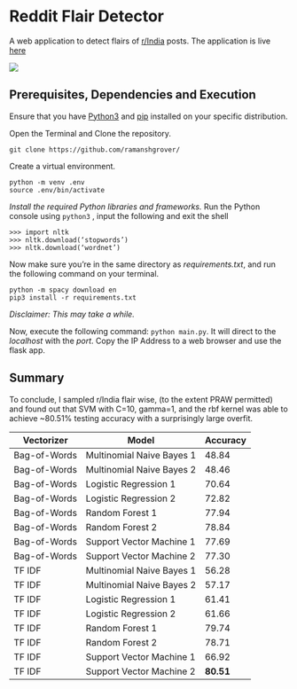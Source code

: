 # Reddit Flair Detector
 A web application to detect flairs of [r/India](https://reddit.com/r/India/) posts. The application is live [here](https://redd-it-flair-detector.herokuapp.com/)
 
 ![](Demo.gif)

## Prerequisites, Dependencies and Execution
Ensure that you have  [Python3](https://www.python.org/downloads/)  and  [pip](https://pip.pypa.io/en/stable/installing/#installing-with-get-pip-py)  installed on your specific distribution.

Open the Terminal and Clone the repository.
```
git clone https://github.com/ramanshgrover/
```
Create a virtual environment.
```
python -m venv .env
source .env/bin/activate
```
*Install the required Python libraries and frameworks.*
Run the Python console using `python3` , input the following and exit the shell
```
>>> import nltk
>>> nltk.download(‘stopwords’)
>>> nltk.download(‘wordnet’)
```
Now make sure you’re in the same directory as _requirements.txt_, and run the following command on your terminal.
```
python -m spacy download en 
pip3 install -r requirements.txt
``` 
*Disclaimer:* _This may take a while._

Now, execute the following command: `python main.py`. It will direct to the _localhost_ with the _port_. Copy the IP Address to a web browser and use the flask app.

## Summary
To conclude, I sampled r/India flair wise, (to the extent PRAW permitted) and found out that SVM with C=10, gamma=1, and the rbf kernel was able to achieve ~80.51% testing accuracy with a surprisingly large overfit.

|   Vectorizer  |     Model     |    Accuracy   |
| ------------- | ------------- | ------------- |
| Bag-of-Words  | Multinomial Naive Bayes 1  | 48.84  |
| Bag-of-Words  | Multinomial Naive Bayes 2  | 48.46 |
| Bag-of-Words  | Logistic Regression 1  |  70.64 |
| Bag-of-Words  | Logistic Regression 2  | 72.82 |
| Bag-of-Words  | Random Forest 1  | 77.94  |
| Bag-of-Words  | Random Forest 2  | 78.84 |
| Bag-of-Words  | Support Vector Machine 1  | 77.69 |
| Bag-of-Words  | Support Vector Machine 2 | 77.30 |
| TF IDF  | Multinomial Naive Bayes 1  | 56.28  |
| TF IDF  | Multinomial Naive Bayes 2  | 57.17 |
| TF IDF  | Logistic Regression 1  | 61.41  |
| TF IDF  | Logistic Regression 2  | 61.66 |
| TF IDF  | Random Forest 1  |   79.74 |
| TF IDF  | Random Forest 2  |  78.71 |
| TF IDF  | Support Vector Machine 1  |  66.92  |
| TF IDF  | Support Vector Machine 2 | **80.51** |
